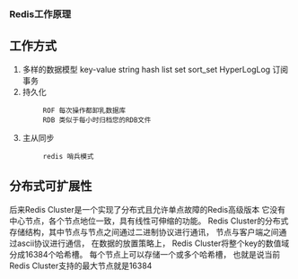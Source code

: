 ### Redis工作原理

## 工作方式

1. 多样的数据模型
   key-value  string  hash  list  set  sort_set  HyperLogLog
   订阅 事务
2. 持久化
   ```
        ROF 每次操作都卸乳数据库
        RDB 类似于每小时归档您的RDB文件   
   ```
3. 主从同步
   ``` 
        redis 哨兵模式
   ```

## 分布式可扩展性

后来Redis Cluster是一个实现了分布式且允许单点故障的Redis高级版本
它没有中心节点，各个节点地位一致，具有线性可伸缩的功能。
Redis Cluster的分布式存储结构，其中节点与节点之间通过二进制协议进行通讯，
节点与客户端之间通过ascii协议进行通信， 在数据的放置策略上，
Redis Cluster将整个key的数值域分成16384个哈希槽。
每个节点上可以存储一个或多个哈希槽，
也就是说当前Redis Cluster支持的最大节点就是16384

